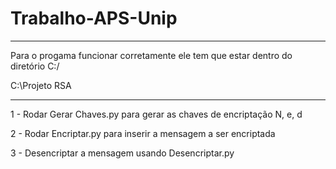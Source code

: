 # Trabalho-APS-Unip

  
**************************************************************************************
Para o progama funcionar corretamente ele tem que estar dentro do diretório C:/

C:\Projeto RSA

**************************************************************************************

1 - Rodar Gerar Chaves.py para gerar as chaves de encriptação N, e, d

2 - Rodar Encriptar.py para inserir a mensagem a ser encriptada

3 - Desencriptar a mensagem usando Desencriptar.py
